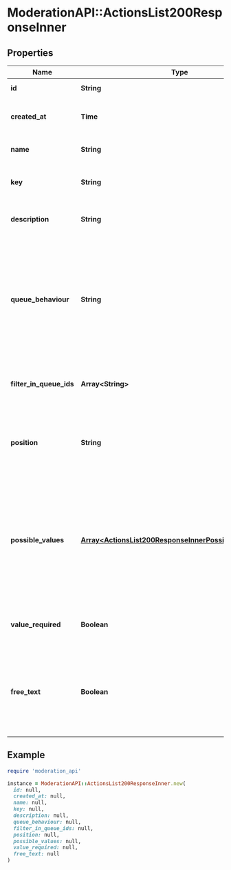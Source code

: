 # ModerationAPI::ActionsList200ResponseInner

## Properties

| Name | Type | Description | Notes |
| ---- | ---- | ----------- | ----- |
| **id** | **String** | The ID of the action. |  |
| **created_at** | **Time** | The date the action was created. |  |
| **name** | **String** | The name of the action. |  |
| **key** | **String** | User defined key of the action. | [optional] |
| **description** | **String** | The description of the action. | [optional] |
| **queue_behaviour** | **String** | Whether the action resolves and removes the item, unresolves and re-add it to the queue, or does not change the resolve status. | [optional][default to &#39;NO_CHANGE&#39;] |
| **filter_in_queue_ids** | **Array&lt;String&gt;** | The IDs of the queues the action is available in. | [optional] |
| **position** | **String** | Show the action in all queues, selected queues or no queues (to use via API only). | [optional][default to &#39;ALL_QUEUES&#39;] |
| **possible_values** | [**Array&lt;ActionsList200ResponseInnerPossibleValuesInner&gt;**](ActionsList200ResponseInnerPossibleValuesInner.md) | The possible values of the action. The user will be prompted to select one of these values when executing the action. | [optional] |
| **value_required** | **Boolean** | Whether the action requires a value to be executed. | [optional][default to false] |
| **free_text** | **Boolean** | Whether the action allows any text to be entered as a value or if it must be one of the possible values. | [optional][default to false] |

## Example

```ruby
require 'moderation_api'

instance = ModerationAPI::ActionsList200ResponseInner.new(
  id: null,
  created_at: null,
  name: null,
  key: null,
  description: null,
  queue_behaviour: null,
  filter_in_queue_ids: null,
  position: null,
  possible_values: null,
  value_required: null,
  free_text: null
)
```

